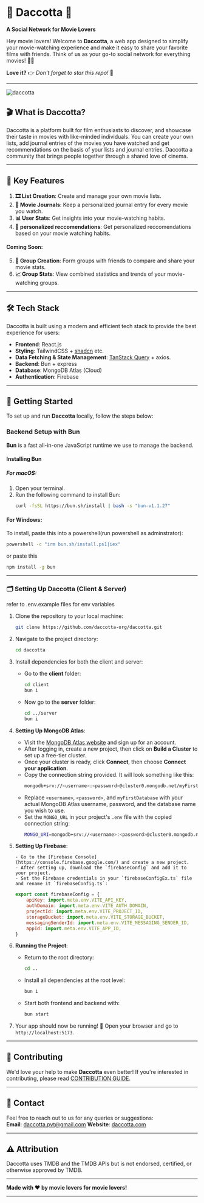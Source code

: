 # 🌟 **Daccotta** 🌟

**A Social Network for Movie Lovers**

Hey movie lovers! Welcome to **Daccotta**, a web app designed to simplify your movie-watching experience and make it easy to share your favorite films with friends. Think of us as your go-to social network for everything movies! 🎥🍿

**Love it?** 👉 _Don't forget to star this repo!_ 🌟

---

![daccotta](https://github.com/user-attachments/assets/120ce0eb-7009-448c-a5da-f4b7432db6e0)

## 🎬 What is Daccotta?

Daccotta is a platform built for film enthusiasts to discover, and showcase their taste in movies with like-minded individuals.
You can create your own lists, add journal entries of the movies you have watched and get recommendations on the basis of your lists and journal entries. Daccotta a community that brings people together through a shared love of cinema.

---

## 🔑 Key Features

1. **🎞️ List Creation**: Create and manage your own movie lists.
2. **📖 Movie Journals**: Keep a personalized journal entry for every movie you watch.
3. **📊 User Stats**: Get insights into your movie-watching habits.
4. **🤖 personalized reccomendations**: Get personalized reccomendations based on your movie watching habits.

#### **Coming Soon**:

5. **👥 Group Creation**: Form groups with friends to compare and share your movie stats.
6. **📈 Group Stats**: View combined statistics and trends of your movie-watching groups.

---

## 🛠️ Tech Stack

Daccotta is built using a modern and efficient tech stack to provide the best experience for users:

-   **Frontend**: React.js
-   **Styling**: TailwindCSS + [shadcn](https://shadcn.dev/) etc.
-   **Data Fetching & State Management**: [TanStack Query](https://tanstack.com/query) + axios.
-   **Backend**: Bun + express
-   **Database**: MongoDB Atlas (Cloud)
-   **Authentication**: Firebase

---

## 🚀 Getting Started

To set up and run **Daccotta** locally, follow the steps below:

### Backend Setup with Bun

**Bun** is a fast all-in-one JavaScript runtime we use to manage the backend.

#### Installing Bun

##### For macOS:

1. Open your terminal.
2. Run the following command to install Bun:
    ```bash
    curl -fsSL https://bun.sh/install | bash -s "bun-v1.1.27"
    ```

#### For Windows:

To install, paste this into a powershell(run powershell as adminstrator):

```bash
powershell -c "irm bun.sh/install.ps1|iex"
```

or paste this

```bash
npm install -g bun
```

---

### 🗂️ Setting Up Daccotta (Client & Server)

refer to .env.example files for env variables

1.  Clone the repository to your local machine:
    ```bash
    git clone https://github.com/daccotta-org/daccotta.git
    ```
2.  Navigate to the project directory:

    ```bash
    cd daccotta
    ```

3.  Install dependencies for both the client and server:

    -   Go to the **client** folder:
        ```bash
        cd client
        bun i
        ```
    -   Now go to the **server** folder:
        ```bash
        cd ../server
        bun i
        ```

4.  **Setting Up MongoDB Atlas**:

    -   Visit the [MongoDB Atlas website](https://www.mongodb.com/cloud/atlas) and sign up for an account.
    -   After logging in, create a new project, then click on **Build a Cluster** to set up a free-tier cluster.
    -   Once your cluster is ready, click **Connect**, then choose **Connect your application**.
    -   Copy the connection string provided. It will look something like this:
        ```bash
        mongodb+srv://<username>:<password>@cluster0.mongodb.net/myFirstDatabase?retryWrites=true&w=majority
        ```
    -   Replace `<username>`, `<password>`, and `myFirstDatabase` with your actual MongoDB Atlas username, password, and the database name you wish to use.
    -   Set the `MONGO_URL` in your project's `.env` file with the copied connection string:
        ```bash
        MONGO_URI=mongodb+srv://<username>:<password>@cluster0.mongodb.net/daccotta?retryWrites=true&w=majority
        ```

5.  **Setting Up Firebase**:

        - Go to the [Firebase Console](https://console.firebase.google.com/) and create a new project.
        - After setting up, download the `firebaseConfig` and add it to your project.
        - Set the Firebase credentials in your `firebaseConfigEx.ts` file and rename it `firebaseConfig.ts`:

    ```javascript
    export const firebaseConfig = {
        apiKey: import.meta.env.VITE_API_KEY,
        authDomain: import.meta.env.VITE_AUTH_DOMAIN,
        projectId: import.meta.env.VITE_PROJECT_ID,
        storageBucket: import.meta.env.VITE_STORAGE_BUCKET,
        messagingSenderId: import.meta.env.VITE_MESSAGING_SENDER_ID,
        appId: import.meta.env.VITE_APP_ID,
    }
    ```

6.  **Running the Project**:

    -   Return to the root directory:
        ```bash
        cd ..
        ```
    -   Install all dependencies at the root level:
        ```bash
        bun i
        ```
    -   Start both frontend and backend with:
        ```bash
        bun start
        ```

7.  Your app should now be running! 🎉 Open your browser and go to `http://localhost:5173`.

---

## 🤝 Contributing

We'd love your help to make **Daccotta** even better! If you're interested in contributing, please read [CONTRIBUTION GUIDE](./Contributing.md).

---

## 📧 Contact

Feel free to reach out to us for any queries or suggestions:  
**Email**: daccotta.pvt@gmail.com
**Website**: [daccotta.com](https://daccotta.com)

---

## ⚠️ Attribution

Daccotta uses TMDB and the TMDB APIs but is not endorsed, certified, or otherwise approved by TMDB.

---

**Made with ❤️ by movie lovers for movie lovers!**

---
